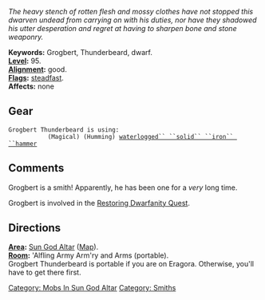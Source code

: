 *The heavy stench of rotten flesh and mossy clothes have not stopped
this dwarven undead from carrying on with his duties, nor have they
shadowed his utter desperation and regret at having to sharpen bone and
stone weaponry.*

**Keywords:** Grogbert, Thunderbeard, dwarf.  
**[Level](Level.md "wikilink"):** 95.  
**[Alignment](Alignment.md "wikilink"):** good.  
**[Flags](:Category:_Mob_Types.md "wikilink"):**
[steadfast](Sentinel_Mobs.md "wikilink").  
**Affects:** none  

## Gear

`Grogbert Thunderbeard is using:`  
<wielded>`           (Magical) (Humming) `[`waterlogged`` ``solid`` ``iron`` ``hammer`](Waterlogged_Solid_Iron_Hammer.md "wikilink")

## Comments

Grogbert is a smith! Apparently, he has been one for a *very* long time.

Grogbert is involved in the [Restoring Dwarfanity
Quest](Restoring_Dwarfanity_Quest "wikilink").

## Directions

**[Area](:Category:_Areas.md "wikilink"):** [Sun God
Altar](:Category:_Sun_God_Altar.md "wikilink")
([Map](Sun_God_Altar_Map.md "wikilink")).  
**[Room](:Category:_Rooms.md "wikilink"):** 'Alfling Army Arm'ry and
Arms (portable).  
Grogbert Thunderbeard is portable if you are on Eragora. Otherwise,
you'll have to get there first.  

[Category: Mobs In Sun God
Altar](Category:_Mobs_In_Sun_God_Altar "wikilink") [Category:
Smiths](Category:_Smiths "wikilink")
